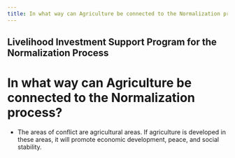 ```yaml
---
title: In what way can Agriculture be connected to the Normalization process
---
```


## Livelihood Investment Support Program for the Normalization Process

# In what way can Agriculture be connected to the Normalization process?


 - The areas of conflict are agricultural areas. If agriculture is developed in these areas, it will promote economic development, peace, and social stability.
